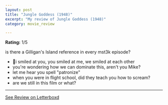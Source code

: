 ```yaml
---
layout: post
title: "Jungle Goddess (1948)"
excerpt: "My review of Jungle Goddess (1948)"
category: movie_review

---
```


**Rating:** 1/5

is there a Gilligan's Island reference in every mst3k episode?

* 🎵i smiled at you, you smiled at me, we smiled at each other
* you're wondering how we can dominate this, aren't you Mike?
* let me hear you spell "patronize"
* when you were in flight school, did they teach you how to scream?
* are we still in this film or what?

<hr>

[See Review on Letterboxd](https://boxd.it/4zY617)
